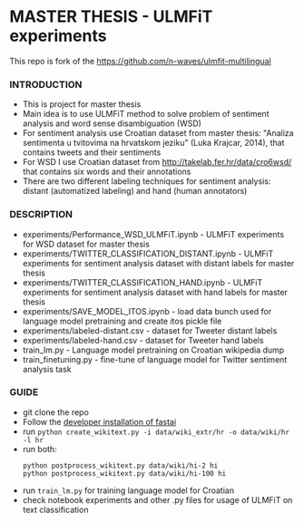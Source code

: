 # MASTER THESIS - ULMFiT experiments
This repo is fork of the https://github.com/n-waves/ulmfit-multilingual
### INTRODUCTION
- This is project for master thesis
- Main idea is to use ULMFiT method to solve problem of sentiment analysis and word sense disambiguation (WSD)
- For sentiment analysis use Croatian dataset from master thesis: "Analiza sentimenta u tvitovima na
hrvatskom jeziku" (Luka Krajcar, 2014), that contains tweets and their sentiments
- For WSD I use Croatian dataset from http://takelab.fer.hr/data/cro6wsd/ that contains six words and their annotations
- There are two different labeling techniques for sentiment analysis: distant (automatized labeling) and hand (human annotators)

### DESCRIPTION
- experiments/Performance_WSD_ULMFiT.ipynb	- ULMFiT experiments for WSD dataset for master thesis
- experiments/TWITTER_CLASSIFICATION_DISTANT.ipynb - ULMFiT experiments for sentiment analysis dataset with distant labels for master thesis
- experiments/TWITTER_CLASSIFICATION_HAND.ipynb - ULMFiT experiments for sentiment analysis dataset with hand labels for master thesis
- experiments/SAVE_MODEL_ITOS.ipynb - load data bunch used for language model pretraining and create itos pickle file
- experiments/labeled-distant.csv - dataset for Tweeter distant labels
- experiments/labeled-hand.csv - dataset for Tweeter hand labels
- train_lm.py - Language model pretraining on Croatian wikipedia dump
- train_finetuning.py - fine-tune of language model for Twitter sentiment analysis task

### GUIDE
- git clone the repo
- Follow the [developer installation of fastai](https://github.com/fastai/fastai#developer-install)
- run `python create_wikitext.py -i data/wiki_extr/hr -o data/wiki/hr -l hr`
- run both:
    ```
    python postprocess_wikitext.py data/wiki/hi-2 hi
    python postprocess_wikitext.py data/wiki/hi-100 hi
    ````
- run `train_lm.py` for training language model for Croatian
- check notebook experiments and other .py files for usage of ULMFiT on text classification
